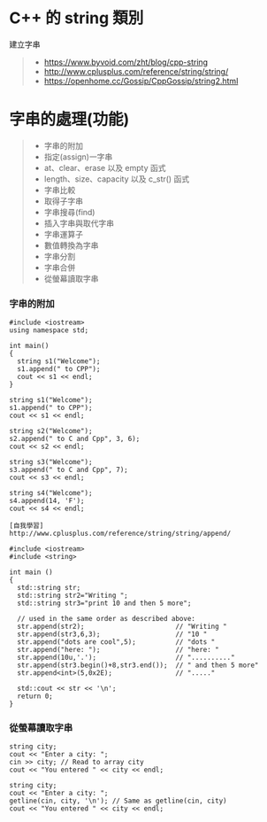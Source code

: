 # C++ 的 string 類別

建立字串

>* https://www.byvoid.com/zht/blog/cpp-string
>* http://www.cplusplus.com/reference/string/string/
>* https://openhome.cc/Gossip/CppGossip/string2.html

# 字串的處理(功能)

>* 字串的附加
>* 指定(assign)一字串
>* at、clear、erase 以及 empty 函式
>* length、size、capacity 以及 c_str() 函式
>* 字串比較
>* 取得子字串
>* 字串搜尋(find)
>* 插入字串與取代字串
>* 字串運算子
>* 數值轉換為字串
>* 字串分割
>* 字串合併
>* 從螢幕讀取字串

### 字串的附加
```
#include <iostream>
using namespace std;

int main()
{
  string s1("Welcome");
  s1.append(" to CPP"); 
  cout << s1 << endl; 
}
```
```
string s1("Welcome");
s1.append(" to CPP"); 
cout << s1 << endl; 
```
```
string s2("Welcome");
s2.append(" to C and Cpp", 3, 6); 
cout << s2 << endl;
```
```
string s3("Welcome");
s3.append(" to C and Cpp", 7); 
cout << s3 << endl; 
```
```
string s4("Welcome"); 
s4.append(14, 'F'); 
cout << s4 << endl; 
```

```
[自我學習]
http://www.cplusplus.com/reference/string/string/append/

```

```
#include <iostream>
#include <string>

int main ()
{
  std::string str;
  std::string str2="Writing ";
  std::string str3="print 10 and then 5 more";

  // used in the same order as described above:
  str.append(str2);                       // "Writing "
  str.append(str3,6,3);                   // "10 "
  str.append("dots are cool",5);          // "dots "
  str.append("here: ");                   // "here: "
  str.append(10u,'.');                    // ".........."
  str.append(str3.begin()+8,str3.end());  // " and then 5 more"
  str.append<int>(5,0x2E);                // "....."

  std::cout << str << '\n';
  return 0;
}
```
### 從螢幕讀取字串
```
string city;
cout << "Enter a city: ";
cin >> city; // Read to array city
cout << "You entered " << city << endl;

```

```
string city;
cout << "Enter a city: ";
getline(cin, city, '\n'); // Same as getline(cin, city)
cout << "You entered " << city << endl;

```


```

```


```

```
